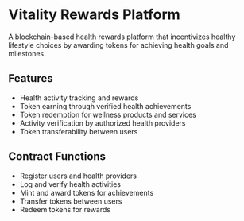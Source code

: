 # Vitality Rewards Platform

A blockchain-based health rewards platform that incentivizes healthy lifestyle choices by awarding tokens for achieving health goals and milestones.

## Features
- Health activity tracking and rewards
- Token earning through verified health achievements 
- Token redemption for wellness products and services
- Activity verification by authorized health providers
- Token transferability between users

## Contract Functions
- Register users and health providers
- Log and verify health activities
- Mint and award tokens for achievements
- Transfer tokens between users
- Redeem tokens for rewards